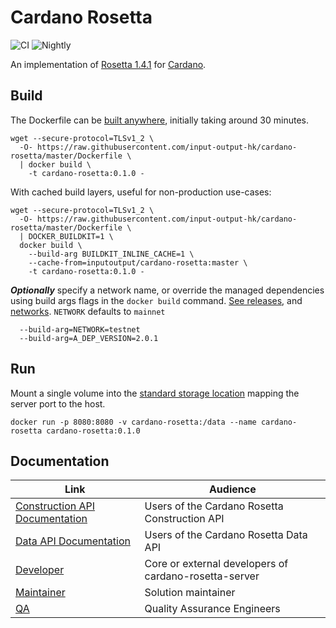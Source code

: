 # Cardano Rosetta
![CI](https://github.com/input-output-hk/cardano-rosetta/workflows/CI/badge.svg) ![Nightly](https://github.com/input-output-hk/cardano-rosetta/workflows/Nightly/badge.svg)

An implementation of [Rosetta 1.4.1] for [Cardano].

## Build

The Dockerfile can be [built anywhere], initially taking around 30 minutes. 

```console
wget --secure-protocol=TLSv1_2 \
  -O- https://raw.githubusercontent.com/input-output-hk/cardano-rosetta/master/Dockerfile \
  | docker build \
    -t cardano-rosetta:0.1.0 -
```
With cached build layers, useful for non-production use-cases:
```console
wget --secure-protocol=TLSv1_2 \
  -O- https://raw.githubusercontent.com/input-output-hk/cardano-rosetta/master/Dockerfile \
  | DOCKER_BUILDKIT=1 \
  docker build \
    --build-arg BUILDKIT_INLINE_CACHE=1 \
    --cache-from=inputoutput/cardano-rosetta:master \
    -t cardano-rosetta:0.1.0 -
```

**_Optionally_**  specify a network name, or override the managed dependencies using build args
flags in the `docker build` command. [See releases](docs/MAINTAINER.md#Internal-Software), and 
[networks](config/network). `NETWORK` defaults to `mainnet`

```console
  --build-arg=NETWORK=testnet
  --build-arg=A_DEP_VERSION=2.0.1
```

## Run

Mount a single volume into the [standard storage location](https://www.rosetta-api.org/docs/standard_storage_location.html) 
mapping the server port to the host.

```console
docker run -p 8080:8080 -v cardano-rosetta:/data --name cardano-rosetta cardano-rosetta:0.1.0 
```
## Documentation

| Link                                                                                               | Audience                                                     |
| ---                                                                                                | ---                                                          |
| [Construction API Documentation]                                                                   | Users of the Cardano Rosetta Construction API                |
| [Data API Documentation]                                                                           | Users of the Cardano Rosetta Data API                        |
| [Developer]                                                                                        | Core or external developers of cardano-rosetta-server        |
| [Maintainer]                                                                                       | Solution maintainer                                          |
| [QA]                                                                                               | Quality Assurance Engineers                                  |

[Rosetta 1.4.1]: https://www.rosetta-api.org/docs/1.4.1/welcome.html
[Cardano]: https://cardano.org/
[built anywhere]: https://www.rosetta-api.org/docs/node_deployment.html#build-anywhere
[Construction API Documentation]: https://www.rosetta-api.org/docs/construction_api_introduction.html
[Data API Documentation]: https://www.rosetta-api.org/docs/data_api_introduction.html
[Developer]: cardano-rosetta-server/README.md
[Maintainer]: docs/MAINTAINER.md
[QA]: docs/QA.md
